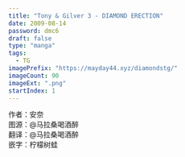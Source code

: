 ```yaml
---
title: "Tony & Gilver 3 - DIAMOND ERECTION"
date: 2009-08-14
password: dmc6
draft: false
type: "manga"
tags:
  - TG
imagePrefix: "https://mayday44.xyz/diamondstg/"  
imageCount: 90
imageExt: ".png" 
startIndex: 1
---
```

作者：安奈   
图源：@马拉桑喝酒醉  
翻译：@马拉桑喝酒醉  
嵌字：柠檬树蛙   